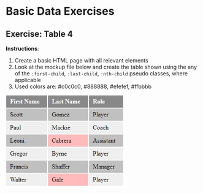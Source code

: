 # Basic Data Exercises

## Exercise: Table 4

**Instructions**:

1. Create a basic HTML page with all relevant elements
2. Look at the mockup file below and create the table shown using the any of the `:first-child`, `:last-child`, `:nth-child` pseudo classes, where applicable
3. Used colors are: #c0c0c0, #888888, #efefef, #ffbbbb

![Result](mockup.jpg)

